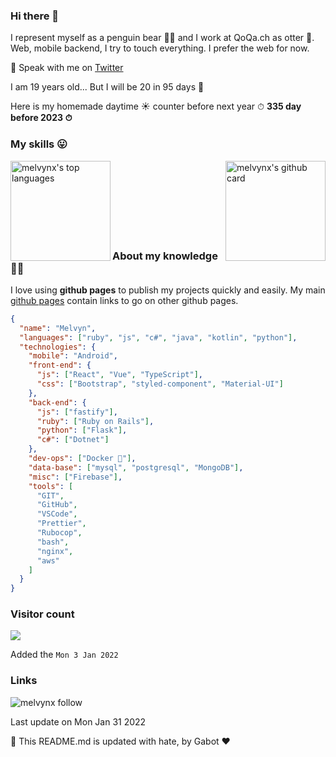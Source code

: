 ### Hi there 👋

I represent myself as a penguin bear 🐧🐻 and I work at QoQa.ch as otter 🦦.
Web, mobile backend, I try to touch everything. I prefer the web for now.

💬 Speak with me on [Twitter](https://twitter.com/melvynx_)

I am 19 years old... But I will be 20 in 95 days 🎉

Here is my homemade daytime ☀️ counter before next year ⏱ **335 day before 2023 ⏱**

### My skills 😛

<img src="https://github-readme-stats.vercel.app/api?username=melvynx&show_icons=true&hide=[%22stars%22]&show_private=true&theme=onedark" alt="melvynx's github card" align="right" height="160" />

<img src="https://github-readme-stats.vercel.app/api/top-langs/?username=melvynx&layout=compact&theme=onedark" alt="melvynx's top languages" align="left" height="160" />
<br /><br /><br /><br /><br /><br /><br />

### About my knowledge 👨‍🎓

I love using **github pages** to publish my projects quickly and easily. My main [github pages](https://melvynx.github.io/) contain links to go on other github pages.

```json
{
  "name": "Melvyn",
  "languages": ["ruby", "js", "c#", "java", "kotlin", "python"],
  "technologies": {
    "mobile": "Android",
    "front-end": {
      "js": ["React", "Vue", "TypeScript"],
      "css": ["Bootstrap", "styled-component", "Material-UI"]
    },
    "back-end": {
      "js": ["fastify"],
      "ruby": ["Ruby on Rails"],
      "python": ["Flask"],
      "c#": ["Dotnet"]
    },
    "dev-ops": ["Docker 🐳"],
    "data-base": ["mysql", "postgresql", "MongoDB"],
    "misc": ["Firebase"],
    "tools": [
      "GIT",
      "GitHub",
      "VSCode",
      "Prettier",
      "Rubocop",
      "bash",
      "nginx",
      "aws"
    ]
  }
}
```

### Visitor count

<img src="https://profile-counter.glitch.me/Melvynx/count.svg" />

Added the `Mon 3 Jan 2022`

### Links

<img align="center" src="https://img.shields.io/github/followers/Melvynx?label=Follow%20my%20github%20%E2%9D%A4%EF%B8%8F&style=flat&color=red" alt="melvynx follow" />

Last update on Mon Jan 31 2022

🤖 This README.md is updated with hate, by Gabot ❤️
